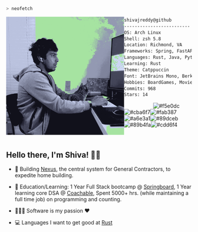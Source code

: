 ```bash
> neofetch
```
<div>

<img align="left" src="./src/shiva_boo_.png" alt="Shiva Reddy"  width="320" /> 

```zsh
shivajreddy@github
-------------------------
OS: Arch Linux
Shell: zsh 5.8
Location: Richmond, VA
Frameworks: Spring, FastAPI, React, Express, SwiftUI
Languages: Rust, Java, Python, TS
Learning: Rust
Theme: Catppuccin
Font: JetBrains Mono, Berkeley Mono
Hobbies: BoardGames, Movies, Gaming, Editing-Dot-Files
Commits: 968
Stars: 14
```
<p align="left">
  &nbsp; &nbsp; &nbsp; &nbsp; &nbsp;
  &nbsp; &nbsp; &nbsp; &nbsp; &nbsp;
  <img alt="#f5e0dc" src="https://via.placeholder.com/15/f5e0dc/000000?text=+" width="25" height="20" /><img alt="#cba6f7" src="https://via.placeholder.com/15/cba6f7/000000?text=+" width="25" height="20" /><img alt="#fab387" src="https://via.placeholder.com/15/fab387/000000?text=+" width="25" height="20" /><img alt="#a6e3a1" src="https://via.placeholder.com/15/a6e3a1/000000?text=+" width="25" height="20" /><img alt="#89dceb" src="https://via.placeholder.com/15/89dceb/000000?text=+" width="25" height="20" /><img alt="#89b4fa" src="https://via.placeholder.com/15/89b4fa/000000?text=+" width="25" height="20" /><img alt="#cdd6f4" src="https://via.placeholder.com/15/cdd6f4/000000?text=+" width="25" height="20" />
</p>
</div>
<br/>


## Hello there, I'm Shiva! 👋🏽 

* 🔨 Building [Nexus](https://github.com/shivajreddy/Nexus), the central system for General Contractors, to expedite home building.

* 📖 Education/Learning: 1 Year Full Stack bootcamp @ [Springboard](https://www.springboard.com/courses/software-engineering-career-track/), 1 Year learning core DSA @ [Coachable](https://www.coachable.dev/program), Spent 5000+ hrs. (while maintaining a full time job) on programming and counting.

* 🧑🏻‍💻 Software is my passion ❤️

* 💻 Languages I want to get good at [Rust](https://www.rust-lang.org/)

